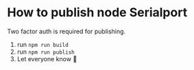 # How to publish node Serialport

Two factor auth is required for publishing.

1. run `npm run build`
1. run `npm run publish`
1. Let everyone know 🎉
